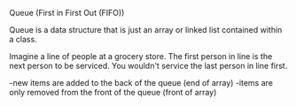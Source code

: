 
Queue (First in First Out (FIFO))

Queue is a data structure that is just an array or linked list contained within a class.

Imagine a line of people at a grocery store. The first person in line is the next person to be serviced. You wouldn't service the last person in line first.

-new items are added to the back of the queue (end of array)
-items are only removed from the front of the queue (front of array)
